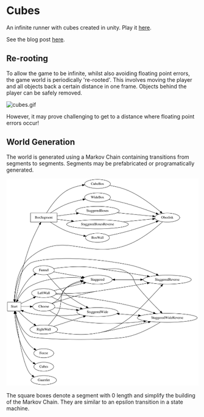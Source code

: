 # Cubes
An infinite runner with cubes created in unity. Play it [here](https://ryangibb.xyz/cubes/play/).

See the blog post [here](https://ryangibb.xyz/cubes/).

## Re-rooting

To allow the game to be infinite, whilst also avoiding floating point errors, the game world is periodically 're-rooted'. This involves moving the player and all objects back a certain distance in one frame. Objects behind the player can be safely removed.

![cubes.gif](cubes.gif)

However, it may prove challenging to get to a distance where floating point errors occur!

## World Generation

The world is generated using a Markov Chain containing transitions from segments to segments. Segments may be prefabricated or programatically generated.

![cubes_markov_chain.svg](MarkovChain/cubes_markov_chain.svg)

The square boxes denote a segment with 0 length and simplify the building of the Markov Chain.
They are similar to an epsilon transition in a state machine.
